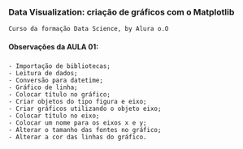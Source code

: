 ### Data Visualization: criação de gráficos com o Matplotlib
    Curso da formação Data Science, by Alura o.O

#### Observações da AULA 01:

###
    - Importação de bibliotecas;
    - Leitura de dados;
    - Conversão para datetime;
    - Gráfico de linha;
    - Colocar título no gráfico;
    - Criar objetos do tipo figura e eixo;
    - Criar gráficos utilizando o objeto eixo;
    - Colocar título no eixo;
    - Colocar um nome para os eixos x e y;
    - Alterar o tamanho das fontes no gráfico;
    - Alterar a cor das linhas do gráfico.